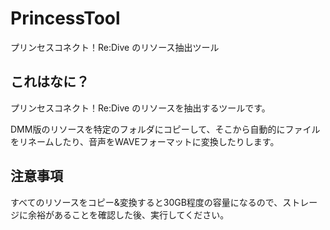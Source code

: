# PrincessTool
プリンセスコネクト！Re:Dive のリソース抽出ツール

## これはなに？

プリンセスコネクト！Re:Dive のリソースを抽出するツールです。

DMM版のリソースを特定のフォルダにコピーして、そこから自動的にファイルをリネームしたり、音声をWAVEフォーマットに変換したりします。

## 注意事項

すべてのリソースをコピー&変換すると30GB程度の容量になるので、ストレージに余裕があることを確認した後、実行してください。
